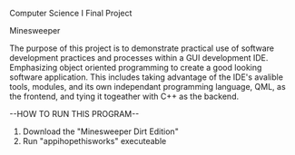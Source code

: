 Computer Science I Final Project

Minesweeper

The purpose of this project is to demonstrate practical use of software development practices and processes within a GUI development IDE. Emphasizing object oriented programming to create a good looking software application. 
This includes taking advantage of the IDE's avalible tools, modules, and its own independant programming language, QML, as the frontend, and tying it togeather with C++ as the backend.

--HOW TO RUN THIS PROGRAM--
1. Download the "Minesweeper Dirt Edition"
2. Run "appihopethisworks" executeable
